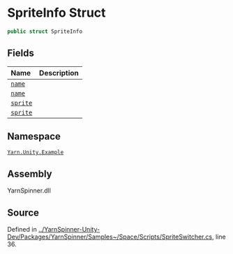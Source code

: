 <!-- This file was generated by a tool. Do not edit this file by hand. -->

# SpriteInfo Struct


```csharp
public struct SpriteInfo
```



## Fields
|Name|Description|
|:---|:---|
|[`name`](/api/csharp/yarn.unity.example/spriteswitcher.spriteinfo.name.md)||
|[`name`](/api/csharp/yarn.unity.example/spriteswitcher.spriteinfo.name.md)||
|[`sprite`](/api/csharp/yarn.unity.example/spriteswitcher.spriteinfo.sprite.md)||
|[`sprite`](/api/csharp/yarn.unity.example/spriteswitcher.spriteinfo.sprite.md)||
## Namespace
[`Yarn.Unity.Example`](/api/csharp/yarn.unity.example/README.md)

## Assembly
YarnSpinner.dll

## Source
Defined in [../YarnSpinner-Unity-Dev/Packages/YarnSpinner/Samples~/Space/Scripts/SpriteSwitcher.cs](https://github.com/YarnSpinnerTool/YarnSpinner-Unity//blob/develop/Samples~/Space/Scripts/SpriteSwitcher.cs#L36), line 36.
